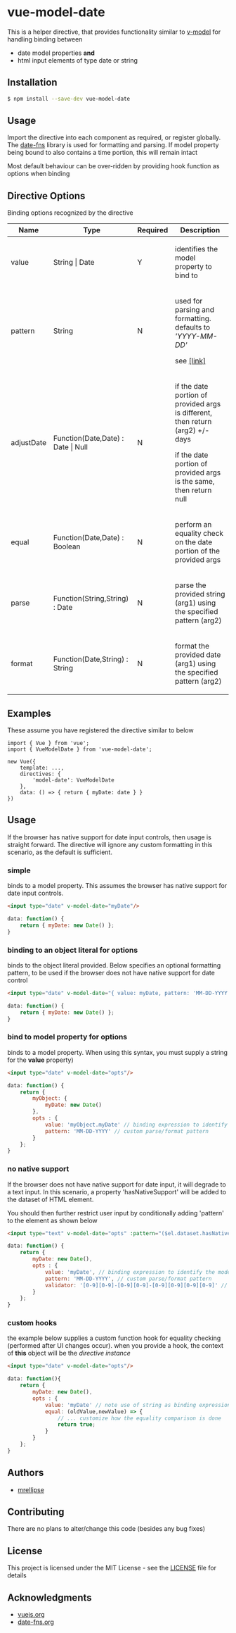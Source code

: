 # vue-model-date
This is a helper directive, that provides functionality similar to [v-model](https://vuejs.org/v2/api/#v-model) for handling binding between 

* date model properties __and__
* html input elements of type date or string

## Installation
```bash
$ npm install --save-dev vue-model-date
```

## Usage
Import the directive into each component as required, or register globally. The [date-fns](https://github.com/date-fns/date-fns) library is used for formatting and parsing. If model property being bound to also contains a time portion, this will remain intact

Most default behaviour can be over-ridden by providing hook function as options when binding

## Directive Options
Binding options recognized by the directive

<table>
<thead><tr><th>Name</th><th>Type</th><th>Required</th><th>Description</th></tr></thead>
<tbody>
    <tr>
        <td>value</td><td>String | Date</td><td>Y</td><td><p>identifies the model property to bind to</p></td>
    </tr>
    <tr>
        <td>pattern</td><td>String</td><td>N</td>
        <td>
            <p>used for parsing and formatting. defaults to <i>'YYYY-MM-DD'</i></p>
            <p>see <a href="https://developer.mozilla.org/en-US/docs/Web/HTML/Element/input/date">[link]</a></p>
        </td>
    </tr>
    <tr>
        <td>adjustDate</td><td>Function(Date,Date) : Date | Null </td><td>N</td>
        <td>
            <p>if the date portion of provided args is different, then return (arg2) +/- days</p>
            <p>if the date portion of provided args is the same, then return null</p>
        </td>
    </tr>
    <tr>
        <td>equal</td><td>Function(Date,Date) : Boolean</td><td>N</td>
        <td>
            <p>perform an equality check on the date portion of the provided args</p>
        </td>
    </tr>
    <tr>
        <td>parse</td><td>Function(String,String) : Date</td><td>N</td>
        <td>
            <p>parse the provided string (arg1) using the specified pattern (arg2)</p>
        </td>
    </tr>
    <tr>
        <td>format</td><td>Function(Date,String) : String</td><td>N</td>
        <td>
            <p>format the provided date (arg1) using the specified pattern (arg2)</p>
        </td>
    </tr>
</tbody>
</table>

## Examples
These assume you have registered the directive similar to below
```
import { Vue } from 'vue';
import { VueModelDate } from 'vue-model-date';

new Vue({
    template: ...,
    directives: {
        'model-date': VueModelDate
    },
    data: () => { return { myDate: date } }
})
```

## Usage
If the browser has native support for date input controls, then usage is straight forward. The directive will ignore any custom formatting in this scenario, as the default is sufficient.

### simple
binds to a model property. This assumes the browser has native support for date input controls.

```html
<input type="date" v-model-date="myDate"/>
```

```js
data: function() {
    return { myDate: new Date() };
}
```

### binding to an object literal for options
binds to the object literal provided. Below specifies an optional formatting pattern, to be  used if the browser does not have native support for date control

```html
<input type="date" v-model-date="{ value: myDate, pattern: 'MM-DD-YYYY' }"/>
```

```js
data: function() {
    return { myDate: new Date() };
}
```

### bind to model property for options

binds to a model property. When using this syntax, you must supply a string for the __value__ property)

```html
<input type="date" v-model-date="opts"/>
```

```js
data: function() {
    return {
        myObject: {
            myDate: new Date()
        },
        opts : {
            value: 'myObject.myDate' // binding expression to identify the model property,
            pattern: 'MM-DD-YYYY' // custom parse/format pattern
        }
    };
}
```

### no native support
If the browser does not have native support for date input, it will degrade to a text input. In this scenario, a property 'hasNativeSupport' will be added to the dataset of HTML element.

You should then further restrict user input by conditionally adding 'pattern' to the element as shown below

```html
<input type="text" v-model-date="opts" :pattern="($el.dataset.hasNativeSupport ? false : opts.validator)" />
```

```js
data: function() {
    return {
        myDate: new Date(),
        opts : {
            value: 'myDate', // binding expression to identify the model property,
            pattern: 'MM-DD-YYYY', // custom parse/format pattern
            validator: '[0-9][0-9]-[0-9][0-9]-[0-9][0-9][0-9][0-9]' // the custom regex string to be used for fallback scenario
        }
    };
}
```

### custom hooks
the example below supplies a custom function hook for equality checking (performed after UI changes occur). when you provide a hook, the context of __this__ object will be the _directive instance_ 

```html
<input type="date" v-model-date="opts"/>
```

```js
data: function(){
    return {
        myDate: new Date(),
        opts : {
            value: 'myDate' // note use of string as binding expression,
            equal: (oldValue,newValue) => {
                // ... customize how the equality comparison is done
                return true;
            }
        }
    };
}
```

## Authors
* [mrellipse](https://github.com/mrellipse)

## Contributing
There are no plans to alter/change this code (besides any bug fixes)

## License
This project is licensed under the MIT License - see the [LICENSE](LICENSE) file for details

## Acknowledgments
* [vuejs.org](https://vuejs.org/v2)
* [date-fns.org](https://date-fns.org/)